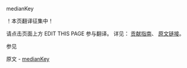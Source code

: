  medianKey

 ！本页翻译征集中！

请点击页面上方 EDIT THIS PAGE 参与翻译。
详见：
[贡献指南]( https://github.com/JinMuInfo/MongoDB-Manual-zh/blob/master/CONTRIBUTING.md )、
[原文链接](  https://docs.mongodb.com/manual/reference/command/medianKey/  )。

 参见

原文 - [medianKey]( https://docs.mongodb.com/manual/reference/command/medianKey/ )

